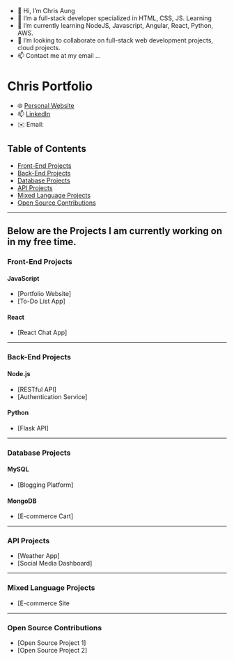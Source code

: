 - 👋 Hi, I’m Chris Aung
- 👀 I’m a full-stack developer specialized in HTML, CSS, JS. Learning 
- 🌱 I’m currently learning NodeJS, Javascript, Angular, React, Python, AWS.
- 💞️ I’m looking to collaborate on full-stack web development projects, cloud projects.
- 📫 Contact me at my email ...

# Chris Portfolio

- 🌐 [Personal Website](#https://chrisaung11.github.io/portfolio/)
- 📫 [LinkedIn](#https://www.linkedin.com/in/kkaungllc/)
- ✉️ Email:

## Table of Contents

- [Front-End Projects](#front-end-projects)
- [Back-End Projects](#back-end-projects)
- [Database Projects](#database-projects)
- [API Projects](#api-projects)
- [Mixed Language Projects](#mixed-language-projects)
- [Open Source Contributions](#open-source-contributions)

---
## Below are the Projects I am currently working on in my free time.
### Front-End Projects

#### JavaScript

- [Portfolio Website]
- [To-Do List App]

#### React

- [React Chat App]
---

### Back-End Projects

#### Node.js

- [RESTful API]
- [Authentication Service]

#### Python

- [Flask API]
---

### Database Projects

#### MySQL

- [Blogging Platform]

#### MongoDB

- [E-commerce Cart]

---

### API Projects

- [Weather App]
- [Social Media Dashboard]

---

### Mixed Language Projects

- [E-commerce Site 

---

### Open Source Contributions

- [Open Source Project 1]
- [Open Source Project 2]

